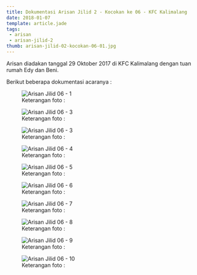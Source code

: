 ```yaml
---
title: Dokumentasi Arisan Jilid 2 - Kocokan ke 06 - KFC Kalimalang
date: 2018-01-07
template: article.jade
tags:
 - arisan
 - arisan-jilid-2
thumb: arisan-jilid-02-kocokan-06-01.jpg
---
```


Arisan diadakan tanggal 29 Oktober 2017 di KFC Kalimalang dengan tuan rumah Edy dan Beni.

Berikut beberapa dokumentasi acaranya :



<figure>
  <img class="lazy content-img" src="/story/assets/img/placeholder.png" data-src="/story/assets/img/arisan-jilid-02-kocokan-06-01.jpg" alt="Arisan Jilid 06 - 1" />
  <figcaption>Keterangan foto :</figcaption>
</figure>


<figure>
  <img class="lazy content-img" src="/story/assets/img/placeholder.png" data-src="/story/assets/img/arisan-jilid-02-kocokan-06-02.jpg" alt="Arisan Jilid 06 - 3" />
  <figcaption>Keterangan foto :</figcaption>
</figure>

<figure>
  <img class="lazy content-img" src="/story/assets/img/placeholder.png" data-src="/story/assets/img/arisan-jilid-02-kocokan-06-03.jpg" alt="Arisan Jilid 06 - 3" />
  <figcaption>Keterangan foto :</figcaption>
</figure>

<figure>
  <img class="lazy content-img" src="/story/assets/img/placeholder.png" data-src="/story/assets/img/arisan-jilid-02-kocokan-06-04.jpg" alt="Arisan Jilid 06 - 4" />
  <figcaption>Keterangan foto :</figcaption>
</figure>

<figure>
  <img class="lazy content-img" src="/story/assets/img/placeholder.png" data-src="/story/assets/img/arisan-jilid-02-kocokan-06-05.jpg" alt="Arisan Jilid 06 - 5" />
  <figcaption>Keterangan foto :</figcaption>
</figure>

<figure>
  <img class="lazy content-img" src="/story/assets/img/placeholder.png" data-src="/story/assets/img/arisan-jilid-02-kocokan-06-06.jpg" alt="Arisan Jilid 06 - 6" />
  <figcaption>Keterangan foto :</figcaption>
</figure>

<figure>
  <img class="lazy content-img" src="/story/assets/img/placeholder.png" data-src="/story/assets/img/arisan-jilid-02-kocokan-06-07.jpg" alt="Arisan Jilid 06 - 7" />
  <figcaption>Keterangan foto :</figcaption>
</figure>

<figure>
  <img class="lazy content-img" src="/story/assets/img/placeholder.png" data-src="/story/assets/img/arisan-jilid-02-kocokan-06-08.jpg" alt="Arisan Jilid 06 - 8" />
  <figcaption>Keterangan foto :</figcaption>
</figure>

<figure>
  <img class="lazy content-img" src="/story/assets/img/placeholder.png" data-src="/story/assets/img/arisan-jilid-02-kocokan-06-09.jpg" alt="Arisan Jilid 06 - 9" />
  <figcaption>Keterangan foto :</figcaption>
</figure>

<figure>
  <img class="lazy content-img" src="/story/assets/img/placeholder.png" data-src="/story/assets/img/arisan-jilid-02-kocokan-06-10.jpg" alt="Arisan Jilid 06 - 10" />
  <figcaption>Keterangan foto :</figcaption>
</figure>
